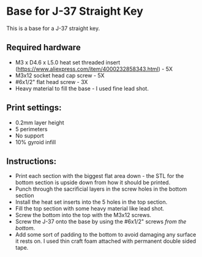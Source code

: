 # Base for J-37 Straight Key

This is a base for a J-37 straight key.

## Required hardware

* M3 x D4.6 x L5.0 heat set threaded insert (https://www.aliexpress.com/item/4000232858343.html) - 5X
* M3x12 socket head cap screw - 5X
* #6x1/2" flat head screw - 3X
* Heavy material to fill the base - I used fine lead shot.

## Print settings:
* 0.2mm layer height
* 5 perimeters
* No support
* 10% gyroid infill

## Instructions:
* Print each section with the biggest flat area down - the STL for the bottom section is upside down from how it should be printed.
* Punch through the sacrificial layers in the screw holes in the bottom section
* Install the heat set inserts into the 5 holes in the top section.
* Fill the top section with some heavy material like lead shot.
* Screw the bottom into the top with the M3x12 screws.
* Screw the J-37 onto the base by using the #6x1/2" screws _from the bottom_.
* Add some sort of padding to the bottom to avoid damaging any surface it rests on. I used thin craft foam attached with permanent double sided tape.